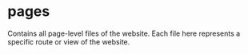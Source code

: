 # pages

Contains all page-level files of the website. Each file here represents a specific route or view of the website.
